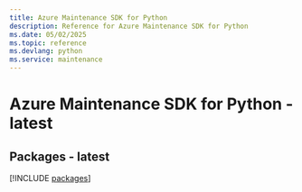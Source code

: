 ```yaml
---
title: Azure Maintenance SDK for Python
description: Reference for Azure Maintenance SDK for Python
ms.date: 05/02/2025
ms.topic: reference
ms.devlang: python
ms.service: maintenance
---
```

# Azure Maintenance SDK for Python - latest
## Packages - latest
[!INCLUDE [packages](maintenance-index.md)]